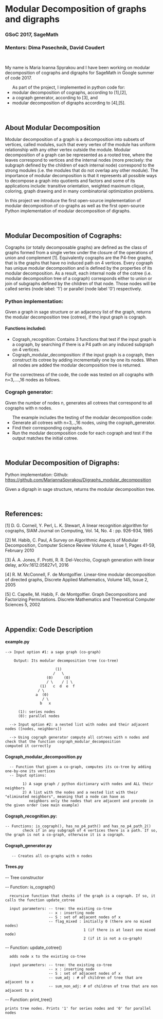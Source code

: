 # Modular Decomposition of graphs and digraphs

### GSoC 2017,  SageMath

### Mentors: Dima Pasechnik, David Coudert

<br>

My name is Maria Ioanna Spyrakou and I have been working on modular decomposition of cographs and digraphs for SageMath in Google summer of code 2017. 

<ul> As part of the project, I implemented in python code for:
  <li> modular decomposition of cographs, according to [1],[2],  </li>
  <li> a cograph generator, according to [3], and </li>
  <li>modular decomposition of digraphs according to [4],[5]. </li>
</ul>  
     
<br>     
     
## About Modular Decomposition
Modular decomposition of a graph is a decomposition into subsets of vertices, called modules, such that every vertex of the module has uniform relationship with any other vertex outside the module. Modular decomposition of a graph can be represented as a rooted tree, where the leaves correspond to vertices and the internal nodes (more precisely: the subgraph defined by the children of each internal node) correspond to the strong modules (i.e. the modules that do not overlap any other module). The importance of modular decomposition is that it represents all possible ways to decompose a graph into quotients and factors and some of its applications include: transitive orientation, weighted maximum clique, coloring, graph drawing and in many combinatorial optimization problems. 

In this project we introduce the first open-source implementation of modular decomposition of co-graphs as well as the first open-source Python implementation of modular decomposition of digraphs. 

<br>

## Modular Decomposition of Cographs:

Cographs (or totally decomposable graphs) are defined as the class of graphs formed from a single vertex under the closure of the operations of union and complement [1]. Equivalently cographs are the P4-free graphs, that is the graphs that have no induced path on 4 vertices. 
Every cograph has unique modular decomposition and  is defined by the properties of its modular decomposition. As a result, each internal node of the cotree (i.e. modular decomposition tree of a cograph) corresponds either to union or join of subgraphs defined by the children of that node. Those nodes will be called series (node label: '1') or parallel (node label '0') respectively. 
<br>
### Python implementation:

Given a graph in sage structure or an adjacency list of the graph, returns the modular decomposition tree (cotree), if the input graph is cograph. 

#### Functions included:
<ul>
    <li> Cograph_recognition: Contains 3 functions that test if the input graph is a cograph, by searching if there is a P4 path on any induced subgraph on 4 vertices.  </li>
    <li> Cograph_modular_decomposition: if the input graph is a cograph, then construct its cotree by adding incrementally one by one its nodes. When all nodes are added the modular decomposition tree is returned. </li>
</ul>

For the correctness of the code, the code was tested on all cographs with n=3,....,16 nodes as follows.
<br>

### Cograph generator:
Given the number of nodes n, generates all cotrees that correspond to all cographs with n nodes. 
<ul>
The example includes the testing of the modular decomposition code: 
<li>Generate all cotrees with n=3,..,16 nodes, using the cograph_generator.</li>
<li>Find their corresponding cographs.</li>
<li>Run the modular decomposition code for each cograph and test if the output matches the initial cotree. </li>
</ul>

<br>

## Modular Decomposition of Digraphs: 

Python implementation:
Github: https://github.com/MariannaSpyrakou/Digraphs_modular_decomposition

Given a digraph in sage structure, returns the modular decomposition tree. 

<br>

## References:

[1] D. G. Corneil, Y. Perl, L. K. Stewart, A linear recognition algorithm for cographs, SIAM Journal on Computing, Vol. 14, No. 4 : pp. 926-934, 1985

[2] M. Habib, C. Paul, A Survey on Algorithmic Aspects of
Modular Decomposition, Computer Science Review Volume 4, Issue 1, Pages 41-59, February 2010

[3] Á. A. Jones, F. Protti, R. R. Del-Vecchio, Cograph generation with linear delay, arXiv:1612.05827v1, 2016

[4] R. M. McConnell, F. de Montgolfier. Linear-time modular decomposition of directed graphs, Discrete Applied Mathematics, Volume 145, Issue 2, 2005

[5] C. Capelle, M. Habib, F. de Montgolfier. Graph Decompositions and Factorizing Permutations. Discrete Mathematics and Theoretical Computer Sciences 5, 2002


<br>


## Appendix: Code Description


#### example.py

    --> Input option #1: a sage graph (co-graph)
    
        Output: Its modular decomposition tree (co-tree)

                           (1)
                          /   \
                       (0)     (0)
                       / \    / | \
                    (1)   c  d  e  f 
                   / \
                  a  (0)
                     / \
                    b   x
                                                           
          (1): series nodes 
          (0): parallel nodes
      
      --> Input option #2: a nested list with nodes and their adjacent nodes ([nodes, neighbors])
       
      --> Using cograph generator compute all cotrees with n nodes and check that the function cograph_modular_decomposition              computed it correctly




#### Cograph_modular_decomposition.py

      -- Function that given a co-graph, computes its co-tree by adding one-by-one its vertices
      -- Input options:
      
            1) A sage graph / python dictionary with nodes and ALL their neighbors
            2) A list with the nodes and a nested list with their "eliminated neighbors", meaning that a node can have as 
               neighbors only the nodes that are adjacent and precede in the given order (see main example)
               
#### Cograph_recognition.py: 

    -- Functions: is_cograph(), has_no_p4_path() and has_no_p4_path_2()
            check if in any subgraph of 4 vertices there is a path. If so, the graph is not a co-graph, otherwise it is a cograph.
            
      
#### Cograph_generator.py


       -- Creates all co-graphs with n nodes


#### Trees.py


  -- Tree constructor
  
  
  -- Function: is_cograph() 
  
      recursive function that checks if the graph is a cograph. If so, it calls the function update_cotree 
      
      input parameters: -- tree: the existing co-tree
                        -- x : inserting node
                        -- S : set of adjacent nodes of x
                        -- flag_mixed : initially 0 (there are no mixed nodes)
                                        1 (if there is at least one mixed node)
                                        2 (if it is not a co-graph)
                                        
  -- Function: update_cotree()
  
      adds node x to the existing co-tree 
      
      input parameters: -- tree: the existing co-tree
                        -- x : inserting node
                        -- S : set of adjacent nodes of x
                        -- sum_adj : # of children of tree that are adjacent to x
                        -- sum_non_adj: # of children of tree that are non adjacent to x

-- Function: print_tree()

    prints tree nodes. Prints '1' for series nodes and '0' for parallel nodes
